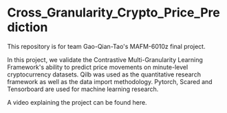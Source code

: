 # Cross_Granularity_Crypto_Price_Prediction

This repository is for team Gao-Qian-Tao's MAFM-6010z final project.

In this project, we validate the Contrastive Multi-Granularity Learning Framework's ability to predict price movements on minute-level cryptocurrency datasets. 
Qilb was used as the quantitative research framework as well as the data import methodology. Pytorch, Scared and Tensorboard  are used for machine learning research.

A video explaining the project can be found here.
